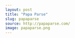```yaml
---
layout: post
title: "Papa Parse"
slug: papaparse
source: http://papaparse.com/
image: papaparse.png
---
```


